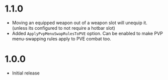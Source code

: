 # 1.1.0
- Moving an equipped weapon out of a weapon slot will unequip it. (unless its configured to not require a hotbar slot)
- Added `ApplyPvpMenuSwapRulesToPVE` option. Can be enabled to make PVP menu-swapping rules apply to PVE combat too.

# 1.0.0
- Initial release
